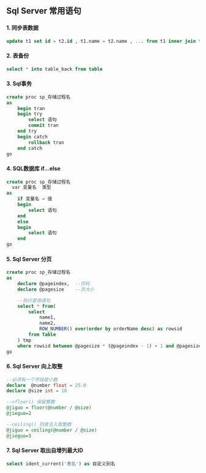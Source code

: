 ## Sql Server 常用语句

#### 1. 同步表数据
```sql
update t1 set id = t2.id , t1.name = t2.name , ... from t1 inner join t2 on t1.id = t2.id
```

#### 2. 表备份
```sql
select * into table_back from table  
```
#### 3. Sql事务
```sql
create proc sp_存储过程名
as
    begin tran
    begin try
        select 语句
        commit tran
    end try
    begin catch
        rollback tran
    end catch
go
```  
#### 4. SQL数据库 if...else
```sql
create proc sp_存储过程名
  var 变量名  类型
as
    if 变量名 = 值
    begin
        select 语句
    end
    else
    begin
        select 语句
    end
go
```
#### 5. Sql Server 分页
```sql
create proc sp_存储过程名
as
    declare @pageindex,  --页码
    declare @pagesize    --页大小  

    --执行查询语句
    select * from(
        select
            name1,
            name2,
            ROW_NUMBER() over(order by orderName desc) as rowsid
        from Table
    ) tmp
    where rowsid between @pagesize * (@pageindex - 1) + 1 and @pagesize * @pageindex
go
```
#### 6. Sql Server 向上取整  
```sql
--必须有一个字段是小数
declare  @number float = 25.0
declare @size int = 10

-->floor() 保留整数
@jiguo = floor(@number / @size)
@jieguo=2

--ceiling() 四舍五入取整数
@jiguo = ceiling(@number / @size)
@jieguo=3

```

#### 7. Sql Server 取出自增列最大ID
```sql
select ident_current('表名') as 自定义别名
```
